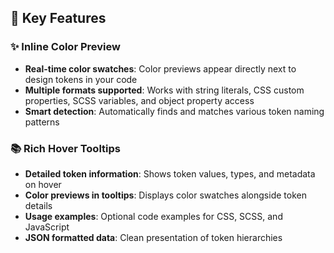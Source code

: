 ## 🎨 Key Features

### ✨ Inline Color Preview

- **Real-time color swatches**: Color previews appear directly next to design tokens in your code
- **Multiple formats supported**: Works with string literals, CSS custom properties, SCSS variables, and object property access
- **Smart detection**: Automatically finds and matches various token naming patterns

### 📚 Rich Hover Tooltips

- **Detailed token information**: Shows token values, types, and metadata on hover
- **Color previews in tooltips**: Displays color swatches alongside token details
- **Usage examples**: Optional code examples for CSS, SCSS, and JavaScript
- **JSON formatted data**: Clean presentation of token hierarchies
